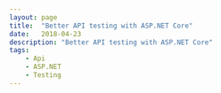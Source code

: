 ```yaml
---
layout: page
title:  "Better API testing with ASP.NET Core"
date:   2018-04-23
description: "Better API testing with ASP.NET Core"
tags:
    - Api
    - ASP.NET
    - Testing
---
```



